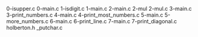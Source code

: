 0-isupper.c
0-main.c
1-isdigit.c
1-main.c
2-main.c
2-mul
2-mul.c
3-main.c
3-print_numbers.c
4-main.c
4-print_most_numbers.c
5-main.c
5-more_numbers.c
6-main.c
6-print_line.c
7-main.c
7-print_diagonal.c
holberton.h
_putchar.c

